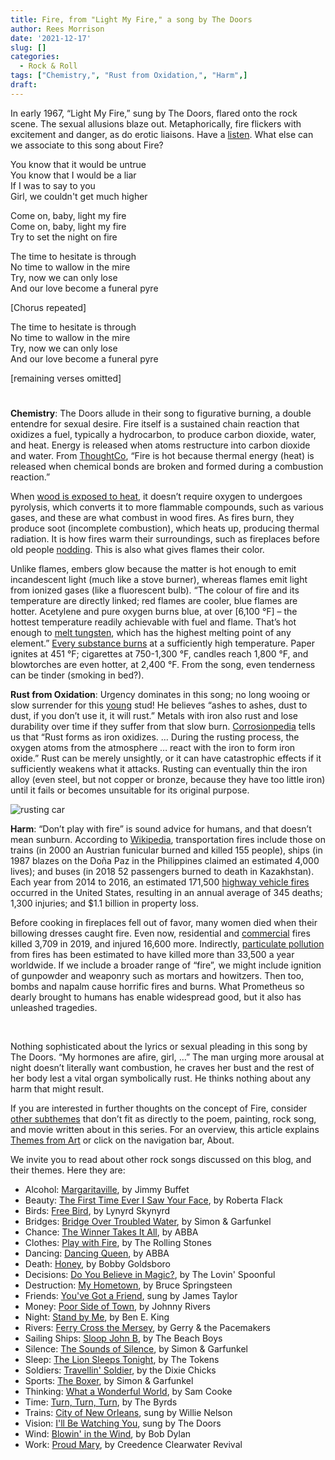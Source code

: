 ```yaml
---
title: Fire, from "Light My Fire," a song by The Doors
author: Rees Morrison
date: '2021-12-17'
slug: []
categories:
  - Rock & Roll
tags: ["Chemistry,", "Rust from Oxidation,", "Harm",]
draft:
---
```


In early 1967, “Light My Fire,” sung by The Doors, flared onto the rock scene.  The sexual allusions blaze out.  Metaphorically, fire flickers with excitement and danger, as do erotic liaisons.  Have a [listen](https://www.youtube.com/watch?v=4sb27l41e6E).  What else can we associate to this song about Fire?

<!--more-->

You know that it would be untrue  
You know that I would be a liar  
If I was to say to you  
Girl, we couldn't get much higher  

Come on, baby, light my fire  
Come on, baby, light my fire  
Try to set the night on fire  

The time to hesitate is through  
No time to wallow in the mire  
Try, now we can only lose  
And our love become a funeral pyre  

[Chorus repeated]

The time to hesitate is through  
No time to wallow in the mire  
Try, now we can only lose  
And our love become a funeral pyre  

[remaining verses omitted]

# <poem lyric end>

**Chemistry**:  The Doors allude in their song to figurative burning, a double entendre for sexual desire.  Fire itself is a sustained chain reaction that oxidizes a fuel, typically a hydrocarbon, to produce carbon dioxide, water, and heat.  Energy is released when atoms restructure into carbon dioxide and water.  From [ThoughtCo]( https://www.thoughtco.com/why-is-fire-hot-607320), “Fire is hot because thermal energy (heat) is released when chemical bonds are broken and formed during a combustion reaction.”

When [wood is exposed to heat](https://qchu.wordpress.com/2016/05/26/whats-a-fire-and-why-does-it-whats-the-word-burn/), it doesn’t require oxygen to undergoes pyrolysis, which converts it to more flammable compounds, such as various gases, and these are what combust in wood fires.  As fires burn, they produce soot (incomplete combustion), which heats up, producing thermal radiation.  It is how fires warm their surroundings, such as fireplaces before old people [nodding](Old).  This is also what gives flames their color.

Unlike flames, embers glow because the matter is hot enough to emit incandescent light (much like a stove burner), whereas flames emit light from ionized gases (like a fluorescent bulb).  “The colour of fire and its temperature are directly linked; red flames are cooler, blue flames are hotter.  Acetylene and pure oxygen burns blue, at over [6,100 °F] – the hottest temperature readily achievable with fuel and flame. That’s hot enough to [melt tungsten](https://www.coopersfire.com/news/whats-the-hottest-temperature-possible/), which has the highest melting point of any element.”  [Every substance burns](https://www.thoughtco.com/flame-temperatures-table-607307) at a sufficiently high temperature.  Paper ignites at 451 °F; cigarettes at 750-1,300 °F, candles reach 1,800 °F, and blowtorches are even hotter, at 2,400 °F.   From the song, even tenderness can be tinder (smoking in bed?).

**Rust from Oxidation**:   Urgency dominates in this song; no long wooing or slow surrender for this [young](old) stud!  He believes “ashes to ashes, dust to dust, if you don’t use it, it will rust.”  Metals with iron also rust and lose durability over time if they suffer from that slow burn.   [Corrosionpedia](https://www.corrosionpedia.com/definition/992/rust) tells us that “Rust forms as iron oxidizes.  … During the rusting process, the oxygen atoms from the atmosphere … react with the iron to form iron oxide.”  Rust can be merely unsightly, or it can have catastrophic effects if it sufficiently weakens what it attacks.  Rusting can eventually thin the iron alloy (even steel, but not copper or bronze, because they have too little iron) until it fails or becomes unsuitable for its original purpose.

![rusting car](/media/FireRust.jpg)

**Harm**:  “Don’t play with fire” is sound advice for humans, and that doesn’t mean sunburn.  According to [Wikipedia](https://en.wikipedia.org/wiki/List_of_transportation_fires), transportation fires include those on trains (in 2000 an Austrian funicular burned and killed 155 people), ships (in 1987 blazes on the Doña Paz in the Philippines claimed an estimated 4,000 lives); and buses (in 2018 52 passengers burned to death in Kazakhstan).  Each year from 2014 to 2016, an estimated 171,500 [highway vehicle fires]( https://www.usfa.fema.gov/downloads/pdf/statistics/v19i2.pdf) occurred in the United States, resulting in an annual average of 345 deaths; 1,300 injuries; and $1.1 billion in property loss.

Before cooking in fireplaces fell out of favor, many women died when their billowing dresses caught fire.  Even now, residential and [commercial](Inferno) fires killed 3,709 in 2019, and injured 16,600 more.  Indirectly, [particulate pollution](https://www.usnews.com/news/health-news/articles/2021-09-09/wildfires-cause-more-than-33-000-deaths-globally-each-year) from fires has been estimated to have killed more than 33,500 a year worldwide.  If we include a broader range of “fire”, we might include ignition of gunpowder and weaponry such as mortars and howitzers.  Then too, bombs and napalm cause horrific fires and burns.   What Prometheus so dearly brought to humans has enable widespread good, but it also has unleashed tragedies.

&nbsp;

Nothing sophisticated about the lyrics or sexual pleading in this song by The Doors.  “My hormones are afire, girl, …”  The man urging more arousal at night doesn’t literally want combustion, he craves her bust and the rest of her body lest a vital organ symbolically rust.  He thinks nothing about any harm that might result.

If you are interested in further thoughts on the concept of Fire, consider [other subthemes]() that don’t fit as directly to the poem, painting, rock song, and movie written about in this series.  For an overview, this article explains [Themes from Art](http://bit.ly/3sRXopI) or click on the navigation bar, About.

We invite you to read about other rock songs discussed on this blog, and their themes.  Here they are: 

* Alcohol: [Margaritaville](https://themesfromart.com/post/2021-02-01-alcohol-margaritaville-buffet/alcoholmargarita/), by Jimmy Buffet
* Beauty: [The First Time Ever I Saw Your Face](https://themesfromart.com/post/2021-04-21-beautyflack/beautyflack/), by Roberta Flack
* Birds: [Free Bird]( https://themesfromart.com/post/2021-06-07-birds-free-bird-a-song-by-lynyrd-skynyrd/birdsfreebird/), by Lynyrd Skynyrd
* Bridges: [Bridge Over Troubled Water](https://themesfromart.com/post/2021-07-26-bridges-from-bridge-over-troubled-waters-a-song-by-simon-garfunkel/bridgestroubled/), by Simon & Garfunkel
* Chance: [The Winner Takes It All](https://themesfromart.com/post/2021-03-14-chancechurch/chancechurch/), by ABBA
* Clothes: [Play with Fire](https://themesfromart.com/post/2021-08-30-clothes-from-play-with-fire-a-song-by-the-rolling-stones/clothesfire/), by The Rolling Stones
* Dancing: [Dancing Queen](https://themesfromart.com/post/2021-09-10-dancing-from-dancing-queen-a-song-by-abba/dancingabba/), by ABBA
* Death: [Honey](https://themesfromart.com/post/2021-05-03-death-from-honey-sung-by-bobby-goldsboro/deathhoney/), by Bobby Goldsboro
* Decisions: [Do You Believe in Magic?](https://themesfromart.com/post/2021-02-08-decisions-from-do-you-believe-in-magic-a-song-by-the-lovin-spoonful/decisionsmagicspoonful/), by The Lovin' Spoonful
* Destruction:	[My Hometown](https://themesfromart.com/post/2021-02-18-destruction-from-my-hometown-a-rock-ballad-by-bruce-springsteen/destructhometown/), by Bruce Springsteen
* Friends: [You've Got a Friend](https://themesfromart.com/post/2021-06-20-friends-you-ve-got-a-friend-a-song-by-carol-king-sung-by-james-taylor/friendstaylor/), sung by James Taylor
* Money: [Poor Side of Town](https://themesfromart.com/post/2021-10-15-money-from-poor-side-of-town-a-song-by-johnny-rivers/moneypoor/), by Johnny Rivers
* Night: [Stand by Me](https://themesfromart.com/post/2021-11-05-night-from-stand-by-me-a-song-sung-by-ben-e-king/nightstand/), by Ben E. King
* Rivers: [Ferry Cross the Mersey](https://themesfromart.com/post/2021-10-02-rivers-from-ferry-cross-the-mersey-a-song-by-gerry-the-pacemakers/riversferry/), by Gerry & the Pacemakers
* Sailing Ships: [Sloop John B](https://themesfromart.com/post/2021-06-27-sailingships-from-sloop-john-b-a-rock-song-by-the-beach-boys/sailingshipsjohnb/), by The Beach Boys
* Silence: [The Sounds of Silence](https://themesfromart.com/post/2021-04-08-silencesounds/silencesounds/), by Simon & Garfunkel
* Sleep: [The Lion Sleeps Tonight](https://themesfromart.com/post/2021-09-22-sleep-from-the-lion-sleeps-tonight-a-song-by-the-tokens/sleeplion/), by The Tokens
* Soldiers: [Travellin' Soldier](https://themesfromart.com/post/2021-08-02-soldiers-from-travellin-soldier-a-song-by-the-chicks/soldierschicks/), by the Dixie Chicks
* Sports: [The Boxer](https://themesfromart.com/post/2021-07-12-sports-from-the-boxer-a-song-by-simon-garfunkel/sportsboxer/), by Simon & Garfunkel
* Thinking: [What a Wonderful World](https://themesfromart.com/post/2021-11-22-thinking-what-a-wonderful-world-a-song-sung-by-sam-cooke/thinkingwonderful/), by Sam Cooke
* Time:	[Turn, Turn, Turn](https://themesfromart.com/post/2021-03-08-time-from-turn-turn-turn-by-the-byrds/timeturnturn/), by The Byrds
* Trains: [City of New Orleans](https://themesfromart.com/post/2021-05-10-trainsorleans/trainsorleans/), sung by Willie Nelson
* Vision: [I'll Be Watching You](https://themesfromart.com/post/2021-12-03-vision-from-i-ll-be-watching-you-a-song-by-the-police/visionwatching/), sung by The Doors
* Wind: [Blowin' in the Wind](https://themesfromart.com/post/2021-08-12-wind-from-blowin-in-the-wind-a-song-by-bob-dylan/windblowin/), by Bob Dylan
* Work:	 [Proud Mary](https://themesfromart.com/post/2021-02-26-workproud/workproud/), by Creedence Clearwater Revival